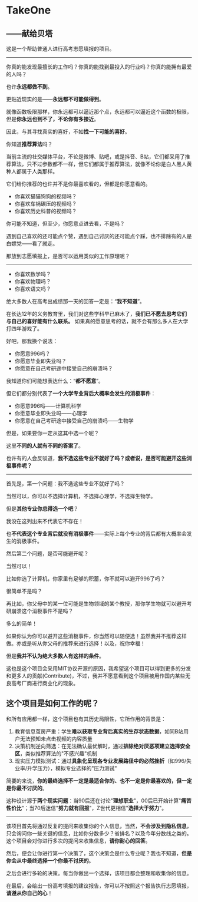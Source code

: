 # TakeOne

## ——献给贝塔

这是一个帮助普通人进行高考志愿填报的项目。

---

你真的能发现最擅长的工作吗？你真的能找到最投入的行业吗？你真的能拥有最爱的人吗？

也许**永远都做不到**。

更贴近现实的是——**永远都不可能做得到**。

就像函数极限那样，你永远都可以逼近那个点，永远都可以逼近这个函数的极限，但是**你永远也到不了，不论你有多接近**。

因此，与其寻找真实的喜好，不如**找一下可能的喜好**。

你知道**推荐算法**吗？

当前主流的社交媒体平台，不论是微博、贴吧，或是抖音、B站，它们都采用了推荐算法，只不过参数都不一样，但它们都属于推荐算法，就像不论你是白人黑人黄种人都属于人类那样。

它们给你推荐的也许并不是你最喜欢看的，但都是你愿意看的。

* 你喜欢猫猫狗狗的视频吗？
* 你喜欢车祸碾压的视频吗？
* 你喜欢历史科普的视频吗？

你可能不知道，但至少，你愿意点进去看，不是吗？

遇到自己喜欢的还可能点个赞，遇到自己讨厌的还可能点个踩，也不排除有的人是白嫖党——看了就走。

那放到志愿填报上，是否可以运用类似的工作原理呢？

---

* 你喜欢数学吗？
* 你喜欢物理吗？
* 你喜欢语文吗？

绝大多数人在高考出成绩那一天的回答一定是：“**我不知道**”。

在长达12年的义务教育里，我们对这些学科早已麻木了，**我们已不愿去思考它们与自己的喜好能有什么联系。** 如果真的愿意思考的话，就不会有那么多人在大学打四年游戏了。

好吧，那我换个说法：

* 你愿意996吗？
* 你愿意毕业即失业吗？
* 你愿意在自己考研途中接受自己的崩溃吗？

我知道你们可能想表达什么：“**都不愿意**”。

但它们都分别代表了**一个大学专业背后大概率会发生的消极事件**：

* 你愿意996吗——计算机科学
* 你愿意毕业即失业吗——心理学
* 你愿意在自己考研途中接受自己的崩溃吗——生物学

但是，如果要你一定从这其中选一个呢？

这里**不同的人就有不同的答案了**。

也许有的人会反驳道，**我不选这些专业不就好了吗？或者说，是否可能避开这些消极事件呢？**

---

首先是，第一个问题：我不选这些专业不就好了吗？

当然可以，你可以不选择计算机，不选择心理学，不选择生物学。

但是**其他专业你总得选一个吧**？

我没在这列出来不代表它不存在！

也**不代表这个专业背后就没有消极事件**——实际上每个专业的背后都有大概率会发生的消极事件。

然后第二个问题，是否可能避开呢？

当然可以！

比如你选了计算机，你家里有足够的积蓄，你不就可以避开996了吗？

很简单不是吗？

再比如，你父母中的某一位可能是生物领域的某个教授，那你学生物就可以避开考研崩溃这个消极事件不是吗？

多么的简单！

如果你认为你可以避开这些消极事件，你当然可以随便选！虽然我并不推荐这样做。亦或是听从你父母的推荐来进行选择！以及，祝你幸福！

但是**我并不认为绝大多数人有这样的条件**。

这也是这个项目会采用MIT协议开源的原因，我希望这个项目可以得到更多的分发和更多人的贡献(Contribute)，不过，我并不愿意看到这个项目被用作国内某些无良高考厂商进行商业化的现象。

## 这个项目是如何工作的呢？

和所有应用都一样，这个项目也有其历史局限性，它所作用的背景是：

1. 教育信息茧房严重：学生**难以获取专业背后真实的生存状态数据**，如同B站用户无法预知未点击视频的内容质量
2. 决策机制逆向筛选：在无法确认最优解时，通过**排除绝对厌恶项建立选择安全区**，类似推荐算法的"不感兴趣"机制
3. 现实压力模拟测试：通过**具象化呈现各专业发展路径中的必然挫折**（如996/失业率/升学压力），模拟专业选择的"压力测试"

简要的来说，**你的最终选择不一定是最适合你的、也不一定是你最喜欢的，但一定是你最不讨厌的**。

这种设计源于**两个现实问题**：当90后还在讨论"**理想职业**"，00后已开始计算"**痛苦性价比**"；当70后迷信"**努力就有回报**"，Z世代更相信"**选择大于努力**"。

---

该项目首先将通过反复的提问来收集你的个人信息，当然，**不会涉及到隐私信息**，只会询问你一些关键的信息，比如你分数多少？省排名？以及今年分数线之类的。这个项目会对你进行多次的提问来收集信息，**请你耐心的回答**。

然后，便会让你进行第一个决策了，这个决策会是什么专业呢？我也不知道，**但是你会从中最终选择一个你最不讨厌的**。

之后会进行多轮的决策。每当你做出一个选择，该项目都会整理和收集你的信息。

在最后，会给出一份高考填报的建议报告，你可以不按照这个报告执行志愿填报，**请遵从你自己的心**！